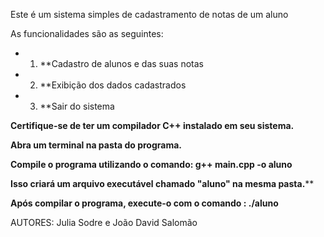 Este é um sistema simples de cadastramento de notas de um aluno

As funcionalidades são as seguintes:
- 1. **Cadastro de alunos e das suas notas
- 2.  **Exibição dos dados cadastrados
- 3. **Sair do sistema

**Certifique-se de ter um compilador C++ instalado em seu sistema.**

**Abra um terminal na pasta do programa.**

**Compile o programa utilizando o comando: **g++ main.cpp -o aluno****

**Isso criará um arquivo executável chamado "aluno" na mesma pasta.****

**Após compilar o programa, execute-o com o comando : **./aluno****
   
AUTORES: Julia Sodre e João David Salomão
